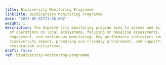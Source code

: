 ```yaml
---
title: Biodiversity Monitoring Programme
linkTitle: Biodiversity Monitoring Programme
date: '2025-05-01T21:06:00Z'
weight: 1
description: The biodiversity monitoring program aims to assess and mitigate the impact
  of operations on local ecosystems, focusing on baseline assessments, stakeholder
  engagement, and continuous monitoring. Key performance indicators include reducing
  biodiversity impact, promoting eco-friendly procurement, and supporting habitat
  restoration initiatives.
draft: false
ref: biodiversity-monitoring-programme
---
```


